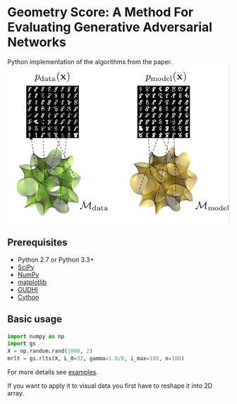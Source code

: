 # Geometry Score: A Method For Evaluating Generative Adversarial Networks
Python implementation of the algorithms from the paper.
![manifolds](assets/manifolds.png)
## Prerequisites

- Python 2.7 or Python 3.3+
- [SciPy](http://www.scipy.org/install.html)
- [NumPy](http://www.numpy.org/)
- [matplotlib](https://matplotlib.org/users/installing.html)
- [GUDHI](http://gudhi.gforge.inria.fr/python/latest/installation.html)
- [Cython](http://cython.org/)

## Basic usage
```python
import numpy as np
import gs
X = np.random.rand(1000, 2)
mrlt = gs.rlts(X, L_0=32, gamma=1.0/8, i_max=100, n=100)
```
For more details see [examples](https://github.com/geom-score/geometry-score/blob/master/examples.ipynb).

If you want to apply it to visual data you first have to reshape it into 2D array.
